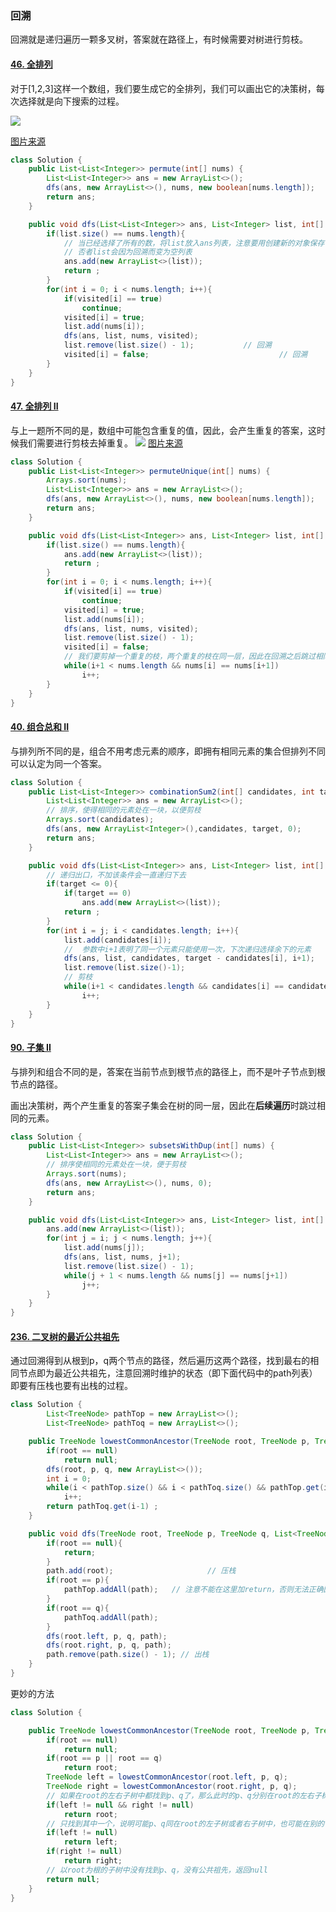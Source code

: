 ### 回溯

回溯就是递归遍历一颗多叉树，答案就在路径上，有时候需要对树进行剪枝。

#### [46. 全排列](https://leetcode-cn.com/problems/permutations/)

对于[1,2,3]这样一个数组，我们要生成它的全排列，我们可以画出它的决策树，每次选择就是向下搜索的过程。

<img src="https://pic.leetcode-cn.com/9a8de9fcaf46ddb7bfce26071c81b98336420d066c71a8567230235fc56771ac-file_1575263193028"></img>

<a href="https://leetcode-cn.com/problems/permutations/solution/hui-su-suan-fa-xiang-jie-by-labuladong-2/">图片来源</a>

```java
class Solution {
    public List<List<Integer>> permute(int[] nums) {
        List<List<Integer>> ans = new ArrayList<>();
        dfs(ans, new ArrayList<>(), nums, new boolean[nums.length]);
        return ans;
    }

    public void dfs(List<List<Integer>> ans, List<Integer> list, int[] nums, boolean[] visited){
        if(list.size() == nums.length){
            // 当已经选择了所有的数，将list放入ans列表，注意要用创建新的对象保存list
            // 否者list会因为回溯而变为空列表
            ans.add(new ArrayList<>(list));
            return ;
        }
        for(int i = 0; i < nums.length; i++){
            if(visited[i] == true)
                continue;
            visited[i] = true;
            list.add(nums[i]);
            dfs(ans, list, nums, visited);		
            list.remove(list.size() - 1);			// 回溯
            visited[i] = false;								// 回溯
        }
    }
}
```

#### [47. 全排列 II](https://leetcode-cn.com/problems/permutations-ii/)
与上一题所不同的是，数组中可能包含重复的值，因此，会产生重复的答案，这时候我们需要进行剪枝去掉重复。
<img src="https://pic.leetcode-cn.com/0f1c183ceb7b634f8a527028afd4893e26dfe3796afce35cbb177b125939179b-LeetCode%20%E7%AC%AC%2047%20%E9%A2%98%EF%BC%9A%E2%80%9C%E5%85%A8%E6%8E%92%E5%88%97%20II%E2%80%9D%E9%A2%98%E8%A7%A3%E9%85%8D%E5%9B%BE.png"/>
<a href="https://leetcode-cn.com/problems/permutations-ii/solution/hui-su-suan-fa-python-dai-ma-java-dai-ma-by-liwe-2/">图片来源</a>


```java
class Solution {
    public List<List<Integer>> permuteUnique(int[] nums) {
        Arrays.sort(nums);
        List<List<Integer>> ans = new ArrayList<>();
        dfs(ans, new ArrayList<>(), nums, new boolean[nums.length]);
        return ans;
    }

    public void dfs(List<List<Integer>> ans, List<Integer> list, int[] nums, boolean[] visited){
        if(list.size() == nums.length){
            ans.add(new ArrayList<>(list));
            return ;
        }
        for(int i = 0; i < nums.length; i++){
            if(visited[i] == true)
                continue;
            visited[i] = true;
            list.add(nums[i]);
            dfs(ans, list, nums, visited);
            list.remove(list.size() - 1);
            visited[i] = false;
            // 我们要剪掉一个重复的枝，两个重复的枝在同一层，因此在回溯之后跳过相同的根
            while(i+1 < nums.length && nums[i] == nums[i+1]) 
                i++;
        }
    }
}
```

#### [40. 组合总和 II](https://leetcode-cn.com/problems/combination-sum-ii/)

与排列所不同的是，组合不用考虑元素的顺序，即拥有相同元素的集合但排列不同可以认定为同一个答案。

```java
class Solution {
    public List<List<Integer>> combinationSum2(int[] candidates, int target) {
        List<List<Integer>> ans = new ArrayList<>();
        // 排序，使得相同的元素处在一块，以便剪枝
        Arrays.sort(candidates);
        dfs(ans, new ArrayList<Integer>(),candidates, target, 0);
        return ans;
    }

    public void dfs(List<List<Integer>> ans, List<Integer> list, int[] candidates, int target, int j){
        // 递归出口，不加该条件会一直递归下去
        if(target <= 0){
            if(target == 0)
            	ans.add(new ArrayList<>(list));
            return ;
        }
        for(int i = j; i < candidates.length; i++){
            list.add(candidates[i]);
            //  参数中i+1表明了同一个元素只能使用一次，下次递归选择余下的元素
            dfs(ans, list, candidates, target - candidates[i], i+1);
            list.remove(list.size()-1);
            // 剪枝
            while(i+1 < candidates.length && candidates[i] == candidates[i+1])
                i++;
        }
    }
}
```

#### [90. 子集 II](https://leetcode-cn.com/problems/subsets-ii/)

与排列和组合不同的是，答案在当前节点到根节点的路径上，而不是叶子节点到根节点的路径。

画出决策树，两个产生重复的答案子集会在树的同一层，因此在**后续遍历**时跳过相同的元素。

```java
class Solution {
    public List<List<Integer>> subsetsWithDup(int[] nums) {
        List<List<Integer>> ans = new ArrayList<>();
        // 排序使相同的元素处在一块，便于剪枝
        Arrays.sort(nums);
        dfs(ans, new ArrayList<>(), nums, 0);
        return ans;
    }

    public void dfs(List<List<Integer>> ans, List<Integer> list, int[] nums, int i){
        ans.add(new ArrayList<>(list));
        for(int j = i; j < nums.length; j++){
            list.add(nums[j]);
            dfs(ans, list, nums, j+1);
            list.remove(list.size() - 1);
            while(j + 1 < nums.length && nums[j] == nums[j+1])
                j++;
        }
    }
}
```

#### [236. 二叉树的最近公共祖先](https://leetcode-cn.com/problems/lowest-common-ancestor-of-a-binary-tree/)

通过回溯得到从根到p，q两个节点的路径，然后遍历这两个路径，找到最右的相同节点即为最近公共祖先，注意回溯时维护的状态（即下面代码中的path列表）即要有压栈也要有出栈的过程。

```java
class Solution {
        List<TreeNode> pathTop = new ArrayList<>();
        List<TreeNode> pathToq = new ArrayList<>();

    public TreeNode lowestCommonAncestor(TreeNode root, TreeNode p, TreeNode q) {
        if(root == null)
            return null;
        dfs(root, p, q, new ArrayList<>());
        int i = 0; 
        while(i < pathTop.size() && i < pathToq.size() && pathTop.get(i) == pathToq.get(i))
            i++;
        return pathToq.get(i-1) ;
    }

    public void dfs(TreeNode root, TreeNode p, TreeNode q, List<TreeNode> path){
        if(root == null){
            return;
        }
        path.add(root);						// 压栈
        if(root == p){
            pathTop.addAll(path);	// 注意不能在这里加return，否则无法正确回溯
        }
        if(root == q){
            pathToq.addAll(path);
        }
        dfs(root.left, p, q, path);
        dfs(root.right, p, q, path);
        path.remove(path.size() - 1); // 出栈
    }
}
```

更妙的方法

```java
class Solution {

    public TreeNode lowestCommonAncestor(TreeNode root, TreeNode p, TreeNode q) {
        if(root == null)
            return null;
		if(root == p || root == q)
            return root;
        TreeNode left = lowestCommonAncestor(root.left, p, q);
        TreeNode right = lowestCommonAncestor(root.right, p, q);
        // 如果在root的左右子树中都找到p、q了，那么此时的p、q分别在root的左右子树中，此时p、q的祖先就是root
        if(left != null && right != null)
            return root;
        // 只找到其中一个，说明可能p、q同在root的左子树或者右子树中，也可能在别的子树中
        if(left != null)
            return left;
        if(right != null)
            return right;
        // 以root为根的子树中没有找到p、q，没有公共祖先，返回null
        return null;
    }
}
```





